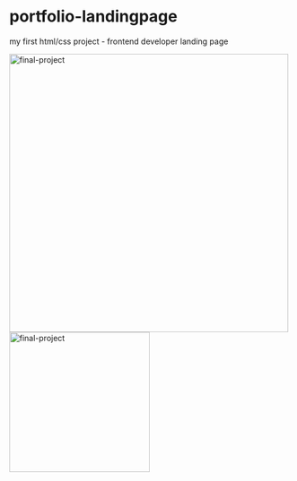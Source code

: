 # portfolio-landingpage
<p> my first html/css project - frontend developer landing page </p>
<img width="497" alt="final-project" src="https://user-images.githubusercontent.com/87287296/127814759-ed7a8547-2bd0-410f-a10c-bee193ce5dc3.png"><img width="250" alt="final-project" src="https://user-images.githubusercontent.com/87287296/127832453-0128aba4-d5f0-495f-8a71-155f6fafa7dc.png">
